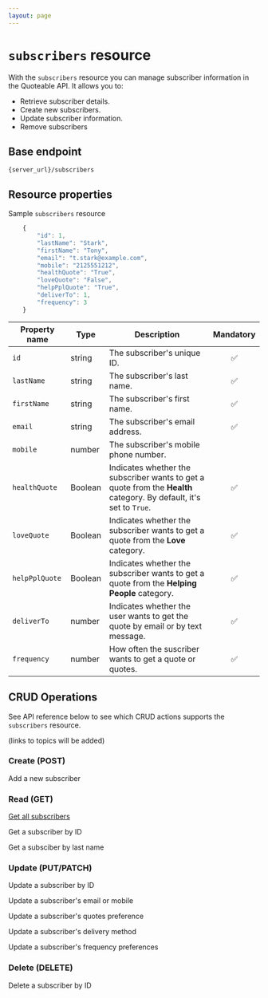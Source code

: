 ```yaml
---
layout: page
---
```


# `subscribers` resource

With the `subscribers` resource you can manage subscriber information in the Quoteable API. It allows you to:

* Retrieve subscriber details.
* Create new subscribers.
* Update subscriber information.
* Remove subscribers

## Base endpoint

```shell
{server_url}/subscribers
```

## Resource properties

Sample `subscribers` resource

```js
    {
        "id": 1,
        "lastName": "Stark",
        "firstName": "Tony",
        "email": "t.stark@example.com",
        "mobile": "2125551212",
        "healthQuote": "True",
        "loveQuote": "False",
        "helpPplQuote": "True",
        "deliverTo": 1,
        "frequency": 3
    }
```

| Property name | Type | Description | Mandatory |
| ------------- | ----------- | ----------- |     :----:    |
| `id` | string | The subscriber's unique ID. | :white_check_mark: |
| `lastName` | string | The subscriber's last name. | :white_check_mark: |
| `firstName` | string | The subscriber's first name.  | :white_check_mark: |
| `email` | string | The subscriber's email address.| :white_check_mark: |
| `mobile` | number | The subscriber's mobile phone number. | |
| `healthQuote` | Boolean | Indicates whether the subscriber wants to get a quote from the **Health** category. By default, it's set to `True`. | :white_check_mark:  |
| `loveQuote` | Boolean | Indicates whether the subscriber wants to get a quote from the **Love** category.  | :white_check_mark: |
| `helpPplQuote` | Boolean | Indicates whether the subscriber wants to get a quote from the **Helping People** category.  | :white_check_mark:  |
| `deliverTo` | number | Indicates whether the user wants to get the quote by email or by text message. | :white_check_mark: |
| `frequency` | number | How often the suscriber wants to get a quote or quotes. | :white_check_mark: |

## CRUD Operations

See API reference below to see which CRUD actions supports the `subscribers` resource.

(links to topics will be added)

### Create (POST)

Add a new subscriber

### Read (GET)

[Get all subscribers](subscribers-get-all-subscribers.md)

Get a subscriber by ID

Get a subsciber by last name

### Update (PUT/PATCH)

Update a subscriber by ID

Update a subscriber's email or mobile

Update a subscriber's quotes preference

Update a subscriber's delivery method

Update a subscriber's frequency preferences

### Delete (DELETE)

Delete a subscriber by ID
